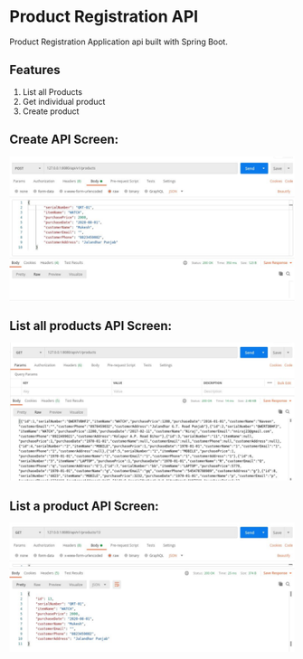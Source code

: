# Product Registration API
Product Registration Application api built with Spring Boot.
## Features
1. List all Products
2. Get individual product
3. Create product

## **Create API Screen:**
   ![Create Api request](post_request.jpg "Create Api request")
   
## **List all products API Screen:**
   ![List products](get_request.jpg "List products")

## **List a product API Screen:**
   ![List a product](get_request-1.jpg "List a product")
      
